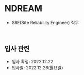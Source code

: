 # NDREAM

- SRE(Site Reliability Engineer) 직무

<br>

## 입사 관련

- 입사 확정: 2022.12.22
- 입사일: 2022.12.26(월요일)

